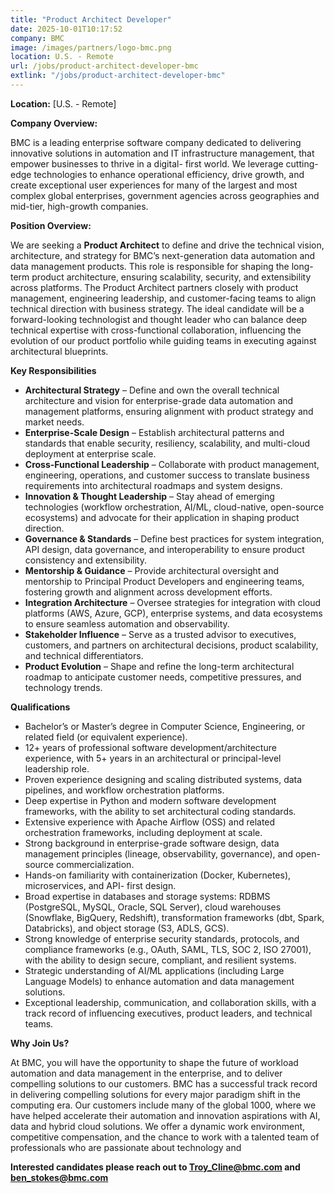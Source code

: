 ```yaml
---
title: "Product Architect Developer"
date: 2025-10-01T10:17:52
company: BMC
image: /images/partners/logo-bmc.png
location: U.S. - Remote
url: /jobs/product-architect-developer-bmc
extlink: "/jobs/product-architect-developer-bmc"
---
```



**Location:** [U.S. - Remote]

**Company Overview:**

BMC is a leading enterprise software company dedicated to delivering innovative solutions in
automation and IT infrastructure management, that empower businesses to thrive in a digital-
first world. We leverage cutting-edge technologies to enhance operational efficiency, drive
growth, and create exceptional user experiences for many of the largest and most complex
global enterprises, government agencies across geographies and mid-tier, high-growth
companies.

**Position Overview:**

We are seeking a **Product Architect** to define and drive the technical vision, architecture, and
strategy for BMC’s next-generation data automation and data management products. This role
is responsible for shaping the long-term product architecture, ensuring scalability, security, and
extensibility across platforms. The Product Architect partners closely with product management,
engineering leadership, and customer-facing teams to align technical direction with business
strategy. The ideal candidate will be a forward-looking technologist and thought leader who can
balance deep technical expertise with cross-functional collaboration, influencing the evolution of
our product portfolio while guiding teams in executing against architectural blueprints.

**Key Responsibilities**

* **Architectural Strategy** – Define and own the overall technical architecture and vision
for enterprise-grade data automation and management platforms, ensuring alignment
with product strategy and market needs.
* **Enterprise-Scale Design** – Establish architectural patterns and standards that enable
security, resiliency, scalability, and multi-cloud deployment at enterprise scale.
* **Cross-Functional Leadership** – Collaborate with product management, engineering,
operations, and customer success to translate business requirements into architectural
roadmaps and system designs.
* **Innovation & Thought Leadership** – Stay ahead of emerging technologies (workflow
orchestration, AI/ML, cloud-native, open-source ecosystems) and advocate for their
application in shaping product direction.
* **Governance & Standards** – Define best practices for system integration, API design,
data governance, and interoperability to ensure product consistency and extensibility.
* **Mentorship & Guidance** – Provide architectural oversight and mentorship to Principal
Product Developers and engineering teams, fostering growth and alignment across
development efforts.
* **Integration Architecture** – Oversee strategies for integration with cloud platforms
(AWS, Azure, GCP), enterprise systems, and data ecosystems to ensure seamless
automation and observability.
* **Stakeholder Influence** – Serve as a trusted advisor to executives, customers, and
partners on architectural decisions, product scalability, and technical differentiators.
* **Product Evolution** – Shape and refine the long-term architectural roadmap to anticipate
customer needs, competitive pressures, and technology trends.

**Qualifications**

* Bachelor’s or Master’s degree in Computer Science, Engineering, or related field (or
equivalent experience).
* 12+ years of professional software development/architecture experience, with 5+ years
in an architectural or principal-level leadership role.
* Proven experience designing and scaling distributed systems, data pipelines, and
workflow orchestration platforms.
* Deep expertise in Python and modern software development frameworks, with the ability
to set architectural coding standards.
* Extensive experience with Apache Airflow (OSS) and related orchestration frameworks,
including deployment at scale.
* Strong background in enterprise-grade software design, data management principles
(lineage, observability, governance), and open-source commercialization.
* Hands-on familiarity with containerization (Docker, Kubernetes), microservices, and API-
first design.
* Broad expertise in databases and storage systems: RDBMS (PostgreSQL, MySQL,
Oracle, SQL Server), cloud warehouses (Snowflake, BigQuery, Redshift), transformation
frameworks (dbt, Spark, Databricks), and object storage (S3, ADLS, GCS).
* Strong knowledge of enterprise security standards, protocols, and compliance
frameworks (e.g., OAuth, SAML, TLS, SOC 2, ISO 27001), with the ability to design
secure, compliant, and resilient systems.
* Strategic understanding of AI/ML applications (including Large Language Models) to
enhance automation and data management solutions.
* Exceptional leadership, communication, and collaboration skills, with a track record of
influencing executives, product leaders, and technical teams.

**Why Join Us?**

At BMC, you will have the opportunity to shape the future of workload automation and data
management in the enterprise, and to deliver compelling solutions to our customers. BMC has a
successful track record in delivering compelling solutions for every major paradigm shift in the
computing era. Our customers include many of the global 1000, where we have helped
accelerate their automation and innovation aspirations with AI, data and hybrid cloud solutions.
We offer a dynamic work environment, competitive compensation, and the chance to work with
a talented team of professionals who are passionate about technology and

**Interested candidates please reach out to Troy_Cline@bmc.com and ben_stokes@bmc.com**